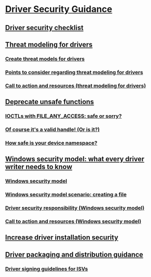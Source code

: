 # [Driver Security Guidance](driver-security-guidance.md)
## [Driver security checklist](driver-security-checklist.md)
## [Threat modeling for drivers](threat-modeling-for-drivers.md)
### [Create threat models for drivers](create-threat-models-for-drivers.md)
### [Points to consider regarding threat modeling for drivers](points-to-consider-regarding-threat-modeling-for-drivers.md)
### [Call to action and resources (threat modeling for drivers)](call-to-action-and-resources--threat-modeling-for-drivers-.md)
## [Deprecate unsafe functions](deprecate-unsafe-functions.md)
### [IOCTLs with FILE_ANY_ACCESS: safe or sorry?](ioctls-with-file-any-access--safe-or-sorry-.md)
### [Of course it's a valid handle! (Or is it?)](of-course-it-s-a-valid-handle---or-is-it--.md)
### [How safe is your device namespace?](how-safe-is-your-device-namespace-.md)
## [Windows security model: what every driver writer needs to know](windows-security-model--what-every-driver-writer-needs-to-know.md)
### [Windows security model](windows-security-model.md)
### [Windows security model scenario: creating a file](windows-security-model-scenario--creating-a-file.md)
### [Driver security responsibility (Windows security model)](driver-security-responsibility--windows-security-model-.md)
### [Call to action and resources (Windows security model)](call-to-action-and-resources--windows-security-model-.md)
## [Increase driver installation security](increase-driver-installation-security.md)
## [Driver packaging and distribution guidance](driver-packaging-and-distribution-guidance.md)
### [Driver signing guidelines for ISVs](driver-signing-guidelines-for-isvs.md)

